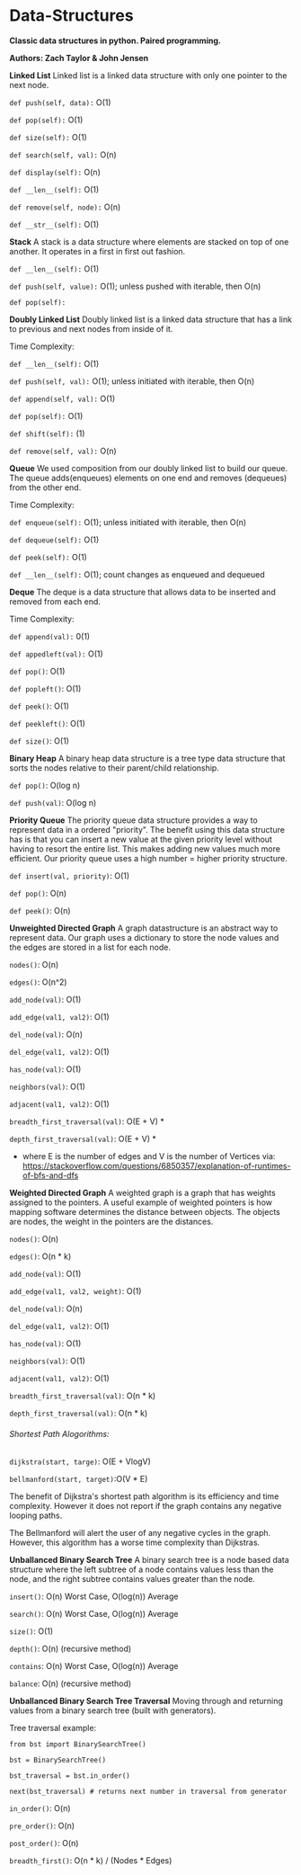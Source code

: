 # Data-Structures
**Classic data structures in python.  Paired programming.**

**Authors: Zach Taylor & John Jensen**

**Linked List**
Linked list is a linked data structure with only one pointer to the next node.

`def push(self, data):` O(1)

`def pop(self):` O(1)

`def size(self):` O(1)

`def search(self, val):` O(n)

`def display(self):` O(n)

`def __len__(self):` O(1)

`def remove(self, node):` O(n)

`def __str__(self):` O(1)

**Stack**
A stack is a data structure where elements are stacked on top of one another. It operates in a first in first out fashion.

`def __len__(self):` O(1)

`def push(self, value):` O(1); unless pushed with iterable, then O(n)

`def pop(self):` 

**Doubly Linked List**
Doubly linked list is a linked data structure that has a link to previous and next nodes from inside of it.

Time Complexity:

`def __len__(self):` O(1)

`def push(self, val):` O(1); unless initiated with iterable, then O(n)

`def append(self, val):` O(1)

`def pop(self):` O(1)

`def shift(self):` (1)

`def remove(self, val):` O(n)


**Queue**
We used composition from our doubly linked list to build our queue. The queue adds(enqueues) elements on one end and removes (dequeues) from the other end.

Time Complexity:

`def enqueue(self):` O(1); unless initiated with iterable, then O(n)

`def dequeue(self):` O(1)

`def peek(self):` O(1)

`def __len__(self):` O(1); count changes as enqueued and dequeued


**Deque**
The deque is a data structure that allows data to be inserted and removed from each end.

Time Complexity:

`def append(val):`  0(1)

`def appedleft(val):`  O(1)

`def pop()`:  O(1)

`def popleft()`:  O(1)

`def peek()`:  O(1)

`def peekleft()`:  O(1)

`def size()`:  O(1)


**Binary Heap**
A binary heap data structure is a tree type data structure that sorts the nodes relative to their parent/child relationship.

`def pop()`:  O(log n)

`def push(val)`:  O(log n)


**Priority Queue**
The priority queue data structure provides a way to represent data in a ordered "priority".  The benefit using this data structure has is that you can insert a new value at the given priority level without having to resort the entire list.  This makes adding new values much more efficient.  Our priority queue uses a high number = higher priority structure.

`def insert(val, priority)`: O(1)

`def pop()`:  O(n)

`def peek()`:  O(n)


**Unweighted Directed Graph**
A graph datastructure is an abstract way to represent data. Our graph uses a dictionary to store the node values and the edges are stored in a list for each node.

`nodes()`: O(n)

`edges()`: O(n^2)

`add_node(val)`: O(1)

`add_edge(val1, val2)`: O(1)

`del_node(val)`: O(n)

`del_edge(val1, val2)`: O(1)

`has_node(val)`: O(1)

`neighbors(val)`: O(1)

`adjacent(val1, val2)`: O(1)

`breadth_first_traversal(val)`: O(E + V) *

`depth_first_traversal(val)`: O(E + V) *

* where E is the number of edges and V is the number of Vertices via: https://stackoverflow.com/questions/6850357/explanation-of-runtimes-of-bfs-and-dfs


**Weighted Directed Graph**
A weighted graph is a graph that has weights assigned to the pointers.  A useful example of weighted pointers is how mapping software determines the distance between objects.  The objects are nodes, the weight in the pointers are the distances.

`nodes()`: O(n)

`edges()`: O(n * k)

`add_node(val)`: O(1)

`add_edge(val1, val2, weight)`: O(1)

`del_node(val)`: O(n)

`del_edge(val1, val2)`: O(1)

`has_node(val)`: O(1)

`neighbors(val)`: O(1)

`adjacent(val1, val2)`: O(1)

`breadth_first_traversal(val)`: O(n * k)

`depth_first_traversal(val)`: O(n * k)

###### Shortest Path Alogorithms:
`dijkstra(start, targe)`: O(E + VlogV)

`bellmanford(start, target)`:O(V * E)

The benefit of Dijkstra's shortest path algorithm is its efficiency and time complexity. However it does not report if the graph contains any negative looping paths.

The Bellmanford will alert the user of any negative cycles in the graph. However, this algorithm has a worse time complexity than Dijkstras.

**Unballanced Binary Search Tree**
A binary search tree is a node based data structure where the left subtree of a node contains values less than the node, and the right subtree contains values greater than the node.

`insert()`: O(n) Worst Case, O(log(n)) Average

`search()`: O(n) Worst Case, O(log(n)) Average

`size()`: O(1)

`depth()`: O(n) (recursive method)

`contains`: O(n) Worst Case, O(log(n)) Average

`balance`: O(n) (recursive method)


**Unballanced Binary Search Tree Traversal**
Moving through and returning values from a binary search tree (built with generators). 

Tree traversal example:
```
from bst import BinarySearchTree()

bst = BinarySearchTree()

bst_traversal = bst.in_order()

next(bst_traversal) # returns next number in traversal from generator 
```


`in_order()`: O(n)

`pre_order()`: O(n)

`post_order()`: O(n)

`breadth_first()`: O(n * k) / (Nodes * Edges)

